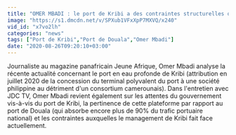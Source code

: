 ```yaml
---
title: "OMER MBADI : le port de Kribi a des contraintes structurelles qui affectent sa comp\u00e9titivit\u00e9"
image: "https://s1.dmcdn.net/v/SPXub1VFxXpP7MXVQ/x240"
vid_id: "x7vo2lh"
categories: "news"
tags: ["Port de Kribi","Port de Douala","Omer Mbadi"]
date: "2020-08-26T09:20:10+03:00"
---
```

Journaliste au magazine panafricain Jeune Afrique, Omer Mbadi analyse la récente actualité concernant le port en eau profonde de Kribi (attribution en juillet 2020 de la concession du terminal polyvalent du port à une société philippine au détriment d'un consortium camerounais). Dans l'entretien avec JDC TV, Omer Mbadi revient également sur les attentes du gouvernement vis-à-vis du port de Kribi, la pertinence de cette plateforme par rapport au port de Douala (qui absorbe encore plus de 90% du trafic portuaire national) et les contraintes auxquelles le management de Kribi fait face actuellement.
